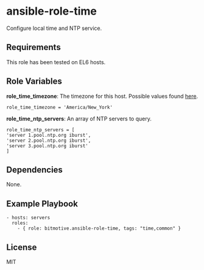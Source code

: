 ansible-role-time
=========

Configure local time and NTP service.

Requirements
------------

This role has been tested on EL6 hosts.

Role Variables
--------------

__role\_time\_timezone__: The timezone for this host. Possible values found [here](http://en.wikipedia.org/wiki/List_of_tz_database_time_zones).

```
role_time_timezone = 'America/New_York'
```

__role\_time\_ntp\_servers__: An array of NTP servers to query.

```
role_time_ntp_servers = [
'server 1.pool.ntp.org iburst',
'server 2.pool.ntp.org iburst',
'server 3.pool.ntp.org iburst'
]
```

Dependencies
------------

None.

Example Playbook
----------------

```
- hosts: servers
  roles:
    - { role: bitmotive.ansible-role-time, tags: "time,common" }
```

License
-------

MIT
